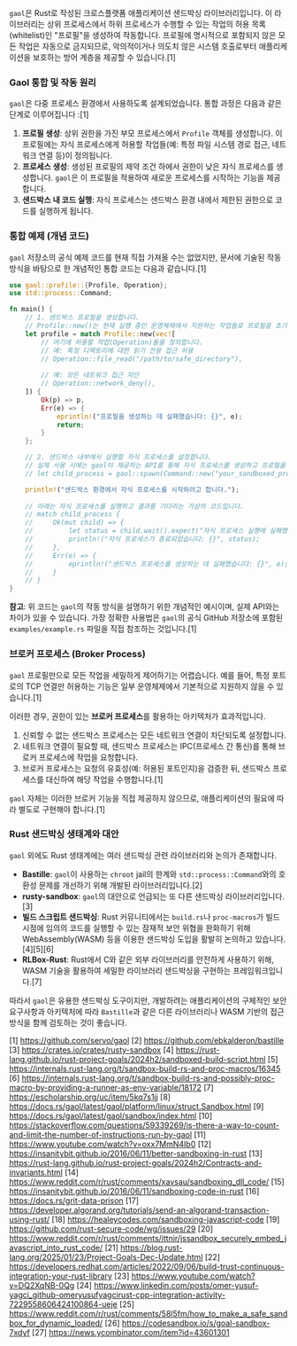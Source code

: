 `gaol`은 Rust로 작성된 크로스플랫폼 애플리케이션 샌드박싱 라이브러리입니다. 이 라이브러리는 상위 프로세스에서 하위 프로세스가 수행할 수 있는 작업의 허용 목록(whitelist)인 "프로필"을 생성하여 작동합니다. 프로필에 명시적으로 포함되지 않은 모든 작업은 자동으로 금지되므로, 악의적이거나 의도치 않은 시스템 호출로부터 애플리케이션을 보호하는 방어 계층을 제공할 수 있습니다.[1]

### Gaol 통합 및 작동 원리

`gaol`은 다중 프로세스 환경에서 사용하도록 설계되었습니다. 통합 과정은 다음과 같은 단계로 이루어집니다 :[1]

1.  **프로필 생성**: 상위 권한을 가진 부모 프로세스에서 `Profile` 객체를 생성합니다. 이 프로필에는 자식 프로세스에게 허용할 작업들(예: 특정 파일 시스템 경로 접근, 네트워크 연결 등)이 정의됩니다.
2.  **프로세스 생성**: 생성된 프로필의 제약 조건 하에서 권한이 낮은 자식 프로세스를 생성합니다. `gaol`은 이 프로필을 적용하여 새로운 프로세스를 시작하는 기능을 제공합니다.
3.  **샌드박스 내 코드 실행**: 자식 프로세스는 샌드박스 환경 내에서 제한된 권한으로 코드를 실행하게 됩니다.

### 통합 예제 (개념 코드)

`gaol` 저장소의 공식 예제 코드를 현재 직접 가져올 수는 없었지만, 문서에 기술된 작동 방식을 바탕으로 한 개념적인 통합 코드는 다음과 같습니다.[1]

```rust
use gaol::profile::{Profile, Operation};
use std::process::Command;

fn main() {
    // 1. 샌드박스 프로필을 생성합니다.
    // Profile::new()는 현재 실행 중인 운영체제에서 지원하는 작업들로 프로필을 초기화합니다.
    let profile = match Profile::new(vec![
        // 여기에 허용할 작업(Operation)들을 정의합니다.
        // 예: 특정 디렉토리에 대한 읽기 전용 접근 허용
        // Operation::file_read("/path/to/safe_directory"), 
        
        // 예: 모든 네트워크 접근 차단
        // Operation::network_deny(),
    ]) {
        Ok(p) => p,
        Err(e) => {
            eprintln!("프로필을 생성하는 데 실패했습니다: {}", e);
            return;
        }
    };

    // 2. 샌드박스 내부에서 실행할 자식 프로세스를 설정합니다.
    // 실제 사용 시에는 gaol이 제공하는 API를 통해 자식 프로세스를 생성하고 프로필을 적용해야 합니다.
    // let child_process = gaol::spawn(Command::new("your_sandboxed_program"), &profile);

    println!("샌드박스 환경에서 자식 프로세스를 시작하려고 합니다.");
    
    // 아래는 자식 프로세스를 실행하고 결과를 기다리는 가상의 코드입니다.
    // match child_process {
    //     Ok(mut child) => {
    //         let status = child.wait().expect("자식 프로세스 실행에 실패했습니다.");
    //         println!("자식 프로세스가 종료되었습니다: {}", status);
    //     },
    //     Err(e) => {
    //         eprintln!("샌드박스 프로세스를 생성하는 데 실패했습니다: {}", e);
    //     }
    // }
}
```
**참고**: 위 코드는 `gaol`의 작동 방식을 설명하기 위한 개념적인 예시이며, 실제 API와는 차이가 있을 수 있습니다. 가장 정확한 사용법은 `gaol`의 공식 GitHub 저장소에 포함된 `examples/example.rs` 파일을 직접 참조하는 것입니다.[1]

### 브로커 프로세스 (Broker Process)

`gaol` 프로필만으로 모든 작업을 세밀하게 제어하기는 어렵습니다. 예를 들어, 특정 포트로의 TCP 연결만 허용하는 기능은 일부 운영체제에서 기본적으로 지원하지 않을 수 있습니다.[1]

이러한 경우, 권한이 있는 **브로커 프로세스**를 활용하는 아키텍처가 효과적입니다.
1.  신뢰할 수 없는 샌드박스 프로세스는 모든 네트워크 연결이 차단되도록 설정합니다.
2.  네트워크 연결이 필요할 때, 샌드박스 프로세스는 IPC(프로세스 간 통신)를 통해 브로커 프로세스에 작업을 요청합니다.
3.  브로커 프로세스는 요청의 유효성(예: 허용된 포트인지)을 검증한 뒤, 샌드박스 프로세스를 대신하여 해당 작업을 수행합니다.[1]

`gaol` 자체는 이러한 브로커 기능을 직접 제공하지 않으므로, 애플리케이션의 필요에 따라 별도로 구현해야 합니다.[1]

### Rust 샌드박싱 생태계와 대안

`gaol` 외에도 Rust 생태계에는 여러 샌드박싱 관련 라이브러리와 논의가 존재합니다.

*   **Bastille**: `gaol`이 사용하는 `chroot` jail의 한계와 `std::process::Command`와의 호환성 문제를 개선하기 위해 개발된 라이브러리입니다.[2]
*   **rusty-sandbox**: `gaol`의 대안으로 언급되는 또 다른 샌드박싱 라이브러리입니다.[3]
*   **빌드 스크립트 샌드박싱**: Rust 커뮤니티에서는 `build.rs`나 `proc-macros`가 빌드 시점에 임의의 코드를 실행할 수 있는 잠재적 보안 위협을 완화하기 위해 WebAssembly(WASM) 등을 이용한 샌드박싱 도입을 활발히 논의하고 있습니다.[4][5][6]
*   **RLBox-Rust**: Rust에서 C와 같은 외부 라이브러리를 안전하게 사용하기 위해, WASM 기술을 활용하여 세밀한 라이브러리 샌드박싱을 구현하는 프레임워크입니다.[7]

따라서 `gaol`은 유용한 샌드박싱 도구이지만, 개발하려는 애플리케이션의 구체적인 보안 요구사항과 아키텍처에 따라 `Bastille`과 같은 다른 라이브러리나 WASM 기반의 접근 방식을 함께 검토하는 것이 좋습니다.

[1] https://github.com/servo/gaol
[2] https://github.com/ebkalderon/bastille
[3] https://crates.io/crates/rusty-sandbox
[4] https://rust-lang.github.io/rust-project-goals/2024h2/sandboxed-build-script.html
[5] https://internals.rust-lang.org/t/sandbox-build-rs-and-proc-macros/16345
[6] https://internals.rust-lang.org/t/sandbox-build-rs-and-possibly-proc-macro-by-providing-a-runner-as-env-variable/18172
[7] https://escholarship.org/uc/item/5kq7s1jj
[8] https://docs.rs/gaol/latest/gaol/platform/linux/struct.Sandbox.html
[9] https://docs.rs/gaol/latest/gaol/sandbox/index.html
[10] https://stackoverflow.com/questions/59339269/is-there-a-way-to-count-and-limit-the-number-of-instructions-run-by-gaol
[11] https://www.youtube.com/watch?v=oxx7MmN4Ib0
[12] https://insanitybit.github.io/2016/06/11/better-sandboxing-in-rust
[13] https://rust-lang.github.io/rust-project-goals/2024h2/Contracts-and-invariants.html
[14] https://www.reddit.com/r/rust/comments/xavsau/sandboxing_dll_code/
[15] https://insanitybit.github.io/2016/06/11/sandboxing-code-in-rust
[16] https://docs.rs/grit-data-prison
[17] https://developer.algorand.org/tutorials/send-an-algorand-transaction-using-rust/
[18] https://healeycodes.com/sandboxing-javascript-code
[19] https://github.com/rust-secure-code/wg/issues/29
[20] https://www.reddit.com/r/rust/comments/ittnir/jssandbox_securely_embed_javascript_into_rust_code/
[21] https://blog.rust-lang.org/2025/01/23/Project-Goals-Dec-Update.html
[22] https://developers.redhat.com/articles/2022/09/06/build-trust-continuous-integration-your-rust-library
[23] https://www.youtube.com/watch?v=DQ2XqNB-0Qg
[24] https://www.linkedin.com/posts/omer-yusuf-yagci_github-omeryusufyagcirust-cpp-integration-activity-7229558606424100864-ueje
[25] https://www.reddit.com/r/rust/comments/58l5fm/how_to_make_a_safe_sandbox_for_dynamic_loaded/
[26] https://codesandbox.io/s/goal-sandbox-7xdyf
[27] https://news.ycombinator.com/item?id=43601301